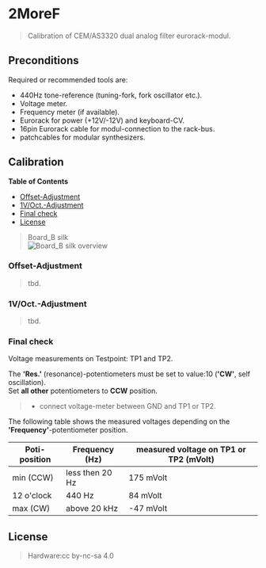 #  2MoreF
> Calibration of CEM/AS3320 dual analog filter eurorack-modul.

## Preconditions<a name="preconditions"></a>
 Required or recommended tools are:

- 440Hz tone-reference (tuning-fork, fork oscillator etc.).
- Voltage meter.
- Frequency meter (if available).
- Eurorack for power (+12V/-12V) and keyboard-CV.
- 16pin Eurorack cable for modul-connection to the rack-bus.
- patchcables for modular synthesizers.

## Calibration<a name="calibration"></a>

**Table of Contents**

- [Offset-Adjustment](#offset_adjustment)
- [1V/Oct.-Adjustment](#1V_oct_adjustment)
- [Final check](#final_check)
- [License](#license)

> Board_B silk  
![Board_B silk overview](./pictures/2MoreF_BoardB_silk.png)  



### Offset-Adjustment<a name="offset_adjustment"></a>
> tbd.

### 1V/Oct.-Adjustment<a name="1V_oct_adjustment"></a>
> tbd.  

### Final check<a name="final_check"></a>
 Voltage measurements on Testpoint: TP1 and TP2.  

 The **'Res.'** (resonance)-potentiometers must be set to value:10 (**'CW'**, self oscillation).  
 Set **all other** potentiometers to **CCW** position.  
 >- connect voltage-meter between GND and TP1 or TP2.  

 The following table shows the measured voltages depending on the **'Frequency'**-potentiometer position.  

Poti-position | Frequency (Hz)       | measured voltage on TP1 or TP2 (mVolt)
--------------|----------------------|-----------------------------------
 min (CCW)    | less then 20 Hz      | 175 mVolt
 12 o'clock   | 440 Hz               |  84 mVolt
 max (CW)     | above 20 kHz         | -47 mVolt


## License<a name="license"></a>
> Hardware:cc by-nc-sa 4.0

